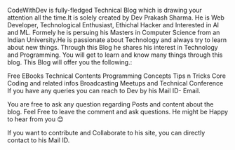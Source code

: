 
CodeWithDev is fully-fledged Technical Blog which is drawing your attention all the time.It is solely created by Dev Prakash Sharma. He is Web Developer, Technological Enthusiast, Ethichal Hacker and Interested in AI and ML. Formely he is persuing his Masters in Computer Science from an Indian University.He is passionate about Technology and always try to learn about new things. Through this Blog he shares his interest in Technology and Programming. You will get to learn and know many things through this blog. This Blog will offer you the following.:

Free EBooks
Technical Contents
Programming Concepts
Tips n Tricks
Core Coding and related infos
Broadcasting Meetups and Technical Conference
If you have any queries you can reach to Dev by his Mail ID- Email.

You are free to ask any question regarding Posts and content about the blog. Feel Free to leave the comment and ask questions. He might be Happy to hear from you 😊

If you want to contribute and Collaborate to his site, you can directly contact to his Mail ID.
